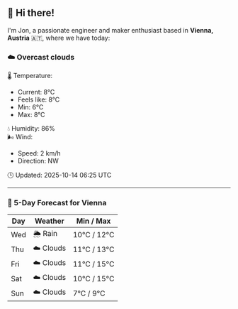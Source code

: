 ## 👋 Hi there!

I'm Jon, a passionate engineer and maker enthusiast based in **Vienna, Austria** 🇦🇹, where we have today:

### ☁️ Overcast clouds 

🌡️ Temperature: 
* Current: 8°C
* Feels like: 8°C
* Min: 6°C 
* Max: 8°C  

💧 Humidity: 86%  
🌬️ Wind: 
* Speed: 2 km/h 
* Direction: NW  

🕒 Updated: 2025-10-14 06:25 UTC

---

### 📅 5-Day Forecast for Vienna

| Day | Weather | Min / Max |
|-----|---------|------------|
| Wed | 🌦️ Rain | 10°C / 12°C |
| Thu | ☁️ Clouds | 11°C / 13°C |
| Fri | ☁️ Clouds | 11°C / 15°C |
| Sat | ☁️ Clouds | 10°C / 15°C |
| Sun | ☁️ Clouds | 7°C / 9°C |
